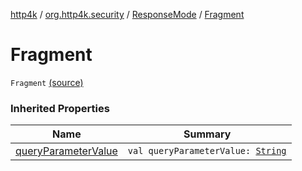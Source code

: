 [http4k](../../index.md) / [org.http4k.security](../index.md) / [ResponseMode](index.md) / [Fragment](./-fragment.md)

# Fragment

`Fragment` [(source)](https://github.com/http4k/http4k/blob/master/http4k-security-oauth/src/main/kotlin/org/http4k/security/ResponseMode.kt#L5)

### Inherited Properties

| Name | Summary |
|---|---|
| [queryParameterValue](query-parameter-value.md) | `val queryParameterValue: `[`String`](https://kotlinlang.org/api/latest/jvm/stdlib/kotlin/-string/index.html) |
